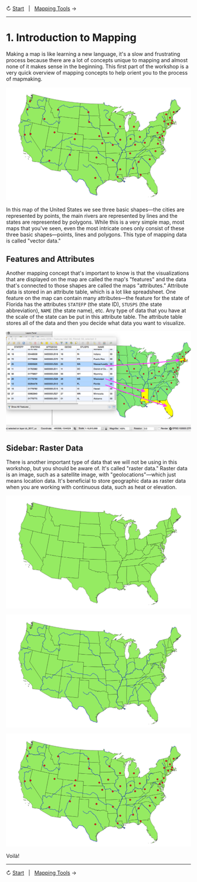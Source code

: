 ↻ [Start](../README.md)&nbsp;&nbsp;&nbsp;|&nbsp;&nbsp;&nbsp;[Mapping Tools](02-mapping-tools.md) →

---

# 1. Introduction to Mapping

Making a map is like learning a new language, it's a slow and frustrating process because there are a lot of concepts unique to mapping and almost none of it makes sense in the beginning. This first part of the workshop is a very quick overview of mapping concepts to help orient you to the process of mapmaking.

![An example of a Points Lines and Polygon Map](../images/pointslinespolygonsmap.png)

In this map of the United States we see three basic shapes—the cities are represented by points, the main rivers are represented by lines and the states are represented by polygons. While this is a very simple map, most maps that you've seen, even the most intricate ones only consist of these three basic shapes—points, lines and polygons. This type of mapping data is called "vector data."<!-- TODO: add "map shapes" to glossary... linked to shapefile and raster data perhaps -->

## Features and Attributes

Another mapping concept that's important to know is that the visualizations that are displayed on the map are called the map's "features" and the data that's connected to those shapes are called the maps "attributes." Attribute data is stored in an attribute table, which is a lot like spreadsheet. One feature on the map can contain many attributes—the feature for the state of Florida has the attributes `STATEFP` (the state ID), `STUSPS` (the state abbreviation), `NAME` (the state name), etc. Any type of data that you have at the scale of the state can be put in this attribute table. The attribute table stores all of the data and then you decide what data you want to visualize.<!-- TODO: add these to the glossary -->

![Screenshot explaining the concepts features and attributes in mapping](../images/featuresattributes.png)

## Sidebar: Raster Data

There is another important type of data that we will not be using in this workshop, but you should be aware of. It's called "raster data." Raster data is an image, such as a satellite image, with "geolocations"—which just means location data. It's beneficial to store geographic data as raster data when you are working with continuous data, such as heat or elevation.<!-- TODO: add "raster data" to glossary -->

![An example of a Polygon Map](../images/polygonsmap.png)

![An example of a Line Map](../images/polygonslinesmap.png)

![An example of a Points, Lines, and Polygon Map](../images/pointslinespolygonsmap.png)

Voilà!

---

↻ [Start](../README.md)&nbsp;&nbsp;&nbsp;|&nbsp;&nbsp;&nbsp;[Mapping Tools](02-mapping-tools.md) →